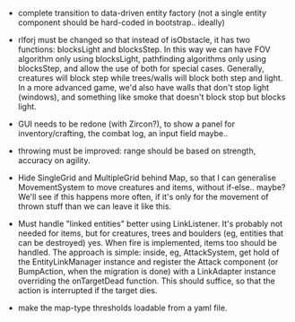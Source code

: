   
- complete transition to data-driven entity factory (not a single entity component should be hard-coded in bootstrap..
  ideally)
  
- rlforj must be changed so that instead of isObstacle, it has two functions: blocksLight and blocksStep.
  In this way we can have FOV algorithm only using blocksLight, pathfinding algorithms only using
  blocksStep, and allow the use of both for special cases. Generally, creatures will block step while trees/walls
  will block both step and light. In a more advanced game, we'd also have walls that don't stop light (windows),
  and something like smoke that doesn't block stop but blocks light.

- GUI needs to be redone (with Zircon?), to show a panel for inventory/crafting, the combat log, an input field maybe..

- throwing must be improved: range should be based on strength, accuracy on agility.
  
- Hide SingleGrid and MultipleGrid behind Map, so that I can generalise MovementSystem to move creatures and items,
  without if-else.. maybe? We'll see if this happens more often, if it's only for the movement of
  thrown stuff than we can leave it like this.

- Must handle "linked entities" better using LinkListener. It's probably not needed for items, but for creatures, trees
  and boulders (eg, entities that can be destroyed) yes. When fire is implemented, items too should be handled.
  The approach is simple: inside, eg, AttackSystem, get hold of the EntityLinkManager instance and register
  the Attack component (or BumpAction, when the migration is done) with a LinkAdapter instance overriding the onTargetDead
  function. This should suffice, so that the action is interrupted if the target dies.

- make the map-type thresholds loadable from a yaml file.

